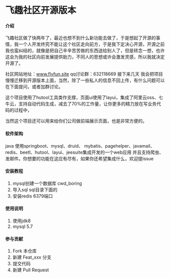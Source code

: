 # 飞趣社区开源版本

#### 介绍
飞趣社区做了快两年了，最近也想不到什么新功能去做了，于是想起了开源的事情，我一个人开发终究不能让这个社区走向前方，于是我下定决心开源，开源之前我也蛮纠结的，就像是把自己辛辛苦苦做的东西送给别人了，但是转念一想，也许这会为我的社区向前发展提供助力，不同人的思想或许会激发灵感，所以我就决定开源了。

社区网站地址：www.flyfun.site 
qq讨论群：632118669
接下来几天 我会把项目慢慢迁移到开源版本上面，当然，除了一些私人的信息不回上传，有什么问题可以在下面提问，或者加群讨论。

这个项目使用了hutool工具类作支撑，页面ui使用了layui，集成了阿里云oss、七牛云，支持自动代码生成，减去了70%的工作量，让你更多的精力放在写业务代码的过程中，

当然这个项目还可以用来给你们公司做前端展示页面，也是非常方便的。



#### 软件架构
java 使用springboot、mysql、druid、 mybatis、pagehelper、javamail、redis、beetl、hutool、layui、jeesuite集成开发的一个web应用
并且支持爬虫、发邮件。你想要的功能在这应有尽有，如果你还希望集成什么，欢迎提issue


#### 安装教程

1. mysql创建一个数据库 cwd_boring
2. 导入sql sql目录下面的
3. 安装redis 6379端口

#### 使用说明

1. 使用jdk8
2. mysql 5.7

#### 参与贡献

1. Fork 本仓库
2. 新建 Feat_xxx 分支
3. 提交代码
4. 新建 Pull Request


